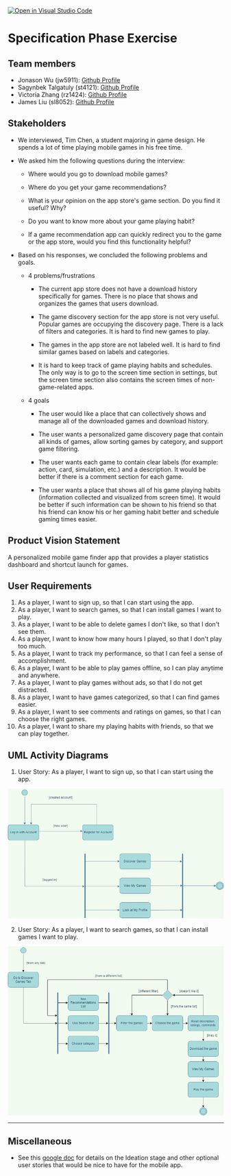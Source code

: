 [![Open in Visual Studio Code](https://classroom.github.com/assets/open-in-vscode-c66648af7eb3fe8bc4f294546bfd86ef473780cde1dea487d3c4ff354943c9ae.svg)](https://classroom.github.com/online_ide?assignment_repo_id=8553912&assignment_repo_type=AssignmentRepo)

# Specification Phase Exercise

## Team members

- Jonason Wu (jw5911): [Github Profile](https://github.com/JonasonWu)
- Sagynbek Talgatuly (st4121): [Github Profile](https://github.com/sagynbek001)
- Victoria Zhang (rz1424): [Github Profile](https://github.com/Ruixi-Zhang)
- James Liu (sl8052): [Github Profile](https://github.com/liushuchen2025)

## Stakeholders

- We interviewed, Tim Chen,  a student majoring in game design. He spends a lot of time playing mobile games in his free time. 
- We asked him the following questions during the interview:
  - Where would you go to download mobile games?

  - Where do you get your game recommendations?

  - What is your opinion on the app store's game section. Do you find it useful? Why?

  - Do you want to know more about your game playing habit? 

  - If a game recommendation app can quickly redirect you to the game or the app store, would you find this functionality helpful?

- Based on his responses, we concluded the following problems and goals. 
  - 4 problems/frustrations

    - The current app store does not have a download history specifically for games. There is no place that shows and organizes the games that users download.
  
    - The game discovery section for the app store is not very useful. Popular games are occupying the discovery page. There is a lack of filters and categories. It is hard to find new games to play.
  
    - The games in the app store are not labeled well. It is hard to find similar games based on labels and categories.

    - It is hard to keep track of game playing habits and schedules. The only way is to go to the screen time section in settings, but the screen time section also contains the screen times of non-game-related apps.

  - 4 goals

    - The user would like a place that can collectively shows and manage all of the downloaded games and download history.
  
    - The user wants a personalized game discovery page that contain all kinds of games, allow sorting games by category, and support game filtering.
  
    - The user wants each game to contain clear labels (for example: action, card, simulation, etc.) and a description. It would be better if there is a comment section for each game.
  
    - The user wants a place that shows all of his game playing habits (information collected and visualized from screen time). It would be better if such information can be shown to his friend so that his friend can know his or her gaming habit better and schedule gaming times easier.

## Product Vision Statement

A personalized mobile game finder app that provides a player statistics dashboard and shortcut launch for games.

## User Requirements

1.  As a player, I want to sign up, so that I can start using the app.
2.  As a player, I want to search games, so that I can install games I want to play.
3.  As a player, I want to be able to delete games I don't like, so that I don't see them.
4.  As a player, I want to know how many hours I played, so that I don't play too much.
5.  As a player, I want to track my performance, so that I can feel a sense of accomplishment.
6.  As a player, I want to be able to play games offline, so I can play anytime and anywhere.
7.  As a player, I want to play games without ads, so that I do not get distracted.
8.  As a player, I want to have games categorized, so that I can find games easier.
9.  As a player, I want to see comments and ratings on games, so that I can choose the right games.
10. As a player, I want to share my playing habits with friends, so that we can play together.

## UML Activity Diagrams

1. User Story: As a player, I want to sign up, so that I can start using the app.

![Activity Diagram for User Story 1](ActivityDiagrams/UserStory1.png)

2. User Story: As a player, I want to search games, so that I can install games I want to play.

![Activity Diagram for User Story 2](ActivityDiagrams/UserStory2.png)

---

## Miscellaneous

* See this [google doc](https://docs.google.com/document/d/1uuLf8-Hde8k2mycQzfeQlwOh2JYok_Nh9vkbHjUwj-4/edit) for details on the Ideation stage and other optional user stories that would be nice to have for the mobile app.